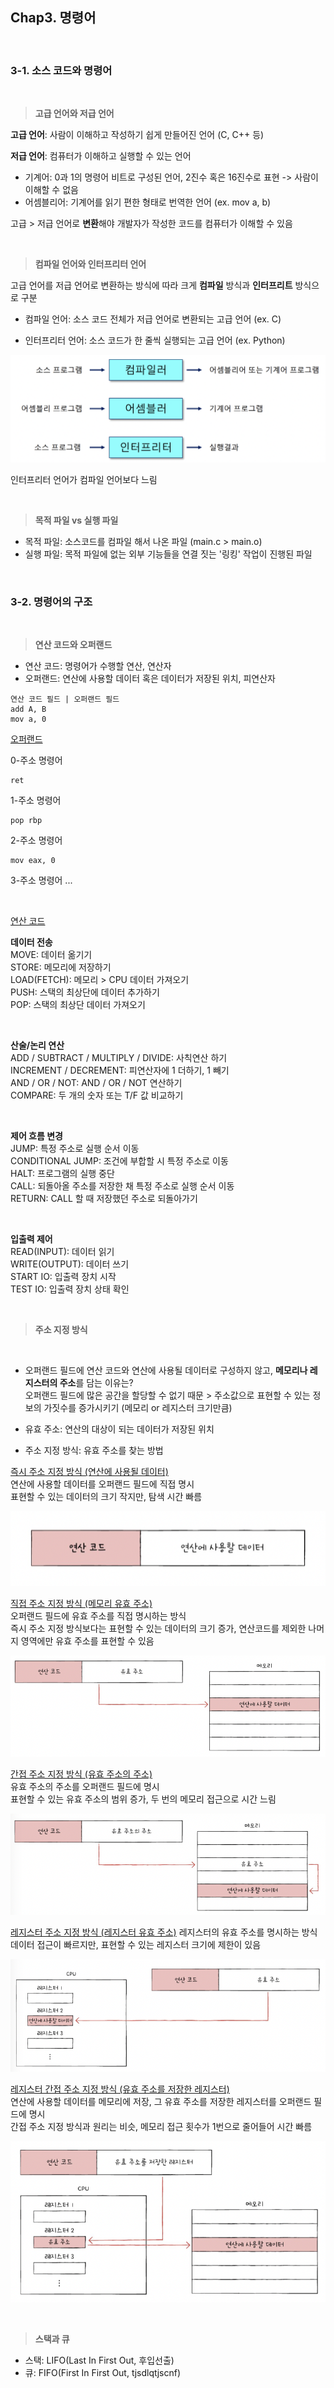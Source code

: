 ## Chap3. 명령어

<br>

### 3-1. 소스 코드와 명령어

<br>

> **고급 언어와 저급 언어**

**고급 언어**: 사람이 이해하고 작성하기 쉽게 만들어진 언어 (C, C++ 등)

**저급 언어**: 컴퓨터가 이해하고 실행할 수 있는 언어
- 기계어: 0과 1의 명령어 비트로 구성된 언어, 2진수 혹은 16진수로 표현 -> 사람이 이해할 수 없음
- 어셈블리어: 기계어를 읽기 편한 형태로 번역한 언어 (ex. mov a, b)

고급 > 저급 언어로 **변환**해야 개발자가 작성한 코드를 컴퓨터가 이해할 수 있음

<br>

> **컴파일 언어와 인터프리터 언어**

고급 언어를 저급 언어로 변환하는 방식에 따라 크게 **컴파일** 방식과 **인터프리트** 방식으로 구분

- 컴파일 언어: 소스 코드 전체가 저급 언어로 변환되는 고급 언어 (ex. C)

- 인터프리터 언어: 소스 코드가 한 줄씩 실행되는 고급 언어 (ex. Python)

![](../Assets/OperatingSystem_Chap3_1.png)

인터프리터 언어가 컴파일 언어보다 느림

<br>

> **목적 파일 vs 실행 파일**

- 목적 파일: 소스코드를 컴파일 해서 나온 파일 (main.c > main.o)
- 실행 파일: 목적 파일에 없는 외부 기능들을 연결 짓는 '링킹' 작업이 진행된 파일

<br>

### 3-2. 명령어의 구조

<br>

> **연산 코드와 오퍼랜드**
- 연산 코드: 명령어가 수행할 연산, 연산자
- 오퍼랜드: 연산에 사용할 데이터 혹은 데이터가 저장된 위치, 피연산자

```
연산 코드 필드 | 오퍼랜드 필드
add A, B
mov a, 0
```

<u>오퍼랜드</u>

0-주소 명령어
```
ret
```
1-주소 명령어
```
pop rbp
```
2-주소 명령어
```
mov eax, 0
```
3-주소 명령어 ...

<br>

<u>연산 코드</u>

**데이터 전송** <br>
MOVE: 데이터 옮기기 <br>
STORE: 메모리에 저장하기 <br>
LOAD(FETCH): 메모리 > CPU 데이터 가져오기 <br>
PUSH: 스택의 최상단에 데이터 추가하기 <br>
POP: 스택의 최상단 데이터 가져오기

<br>

**산술/논리 연산** <br>
ADD / SUBTRACT / MULTIPLY / DIVIDE: 사칙연산 하기 <br>
INCREMENT / DECREMENT: 피연산자에 1 더하기, 1 빼기 <br>
AND / OR / NOT: AND / OR / NOT 연산하기 <br>
COMPARE: 두 개의 숫자 또는 T/F 값 비교하기

<br>

**제어 흐름 변경** <br>
JUMP: 특정 주소로 실행 순서 이동 <br>
CONDITIONAL JUMP: 조건에 부합할 시 특정 주소로 이동 <br>
HALT: 프로그램의 실행 중단 <br>
CALL: 되돌아올 주소를 저장한 채 특정 주소로 실행 순서 이동 <br> 
RETURN: CALL 할 때 저장했던 주소로 되돌아가기 <br>

<br>

**입출력 제어** <br>
READ(INPUT): 데이터 읽기 <br>
WRITE(OUTPUT): 데이터 쓰기 <br>
START IO: 입출력 장치 시작 <br>
TEST IO: 입출력 장치 상태 확인 <br>

<br>

> **주소 지정 방식** 

<br>

- 오퍼랜드 필드에 연산 코드와 연산에 사용될 데이터로 구성하지 않고, **메모리나 레지스터의 주소**를 담는 이유는? <br>
오퍼랜드 필드에 많은 공간을 할당할 수 없기 때문 > 주소값으로 표현할 수 있는 정보의 가짓수를 증가시키기 (메모리 or 레지스터 크기만큼)

- 유효 주소: 연산의 대상이 되는 데이터가 저장된 위치
- 주소 지정 방식: 유효 주소를 찾는 방법

<u>즉시 주소 지정 방식 (연산에 사용될 데이터)</u> <br>
연산에 사용할 데이터를 오퍼랜드 필드에 직접 명시 <br>
표현할 수 있는 데이터의 크기 작지만, 탐색 시간 빠름

![](../Assets/OperatingSystem_Chap3_2.png)

<u>직접 주소 지정 방식 (메모리 유효 주소)</u> <br>
오퍼랜드 필드에 유효 주소를 직접 명시하는 방식 <br>
즉시 주소 지정 방식보다는 표현할 수 있는 데이터의 크기 증가, 연산코드를 제외한 나머지 영역에만 유효 주소를 표현할 수 있음

![](../Assets/OperatingSystem_Chap3_3.png)

<u>간접 주소 지정 방식 (유효 주소의 주소)</u> <br>
유효 주소의 주소를 오퍼랜드 필드에 명시 <br>
표현할 수 있는 유효 주소의 범위 증가, 두 번의 메모리 접근으로 시간 느림

![](../Assets/OperatingSystem_Chap3_4.png)

<u>레지스터 주소 지정 방식 (레지스터 유효 주소)</u>
레지스터의 유효 주소를 명시하는 방식 <br>
데이터 접근이 빠르지만, 표현할 수 있는 레지스터 크기에 제한이 있음

![](../Assets/OperatingSystem_Chap3_5.png)

<u>레지스터 간접 주소 지정 방식 (유효 주소를 저장한 레지스터)</u> <br>
연산에 사용할 데이터를 메모리에 저장, 그 유효 주소를 저장한 레지스터를 오퍼랜드 필드에 명시 <br> 
간접 주소 지정 방식과 원리는 비슷, 메모리 접근 횟수가 1번으로 줄어들어 시간 빠름

![](../Assets/OperatingSystem_Chap3_6.png)

<br>

> **스택과 큐**
- 스택: LIFO(Last In First Out, 후입선출)
- 큐: FIFO(First In First Out, tjsdlqtjscnf)